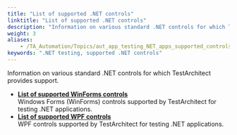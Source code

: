 ```yaml
--- 
title: "List of supported .NET controls"
linktitle: "List of supported .NET controls"
description: "Information on various standard .NET controls for which TestArchitect provides support."
weight: 3
aliases: 
    - /TA_Automation/Topics/aut_app_testing_NET_apps_supported_controls.html
keywords: ".NET testing, supported .NET controls"
---
```


Information on various standard .NET controls for which TestArchitect provides support.

-   **[List of supported WinForms controls](/TA_Automation/Topics/aut_app_testing_NET_apps_supported_WinForms_controls.html)**  
Windows Forms \(WinForms\) controls supported by TestArchitect for testing .NET applications.
-   **[List of supported WPF controls](/TA_Automation/Topics/aut_app_testing_NET_apps_supported_WPF_controls.html)**  
WPF controls supported by TestArchitect for testing .NET applications.




